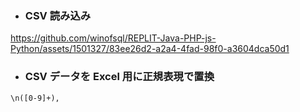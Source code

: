 
- ### CSV 読み込み
https://github.com/winofsql/REPLIT-Java-PHP-js-Python/assets/1501327/83ee26d2-a2a4-4fad-98f0-a3604dca50d1

- ### CSV データを Excel 用に正規表現で置換
```
\n([0-9]+),
```

